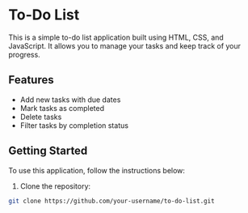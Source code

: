 # To-Do List

This is a simple to-do list application built using HTML, CSS, and JavaScript. It allows you to manage your tasks and keep track of your progress.

## Features

- Add new tasks with due dates
- Mark tasks as completed
- Delete tasks
- Filter tasks by completion status

## Getting Started

To use this application, follow the instructions below:

1. Clone the repository:

```bash
git clone https://github.com/your-username/to-do-list.git
